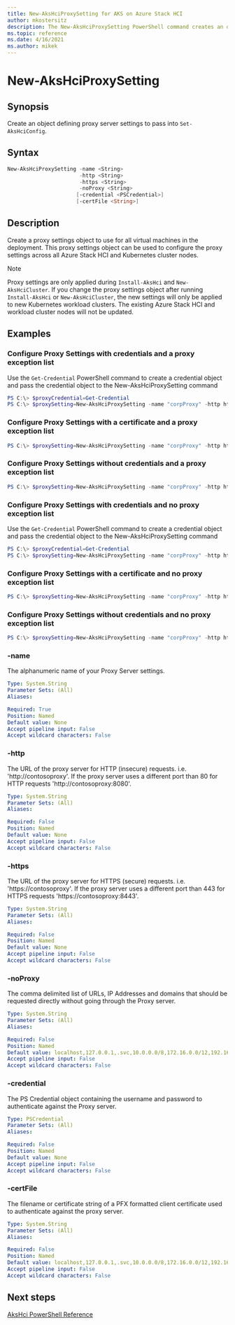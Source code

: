 ```yaml
---
title: New-AksHciProxySetting for AKS on Azure Stack HCI
author: mkostersitz
description: The New-AksHciProxySetting PowerShell command creates an object for a new proxy configuration.
ms.topic: reference
ms.date: 4/16/2021
ms.author: mikek
---
```


# New-AksHciProxySetting

## Synopsis
Create an object defining proxy server settings to pass into `Set-AksHciConfig`.

## Syntax
```powershell
New-AksHciProxySetting -name <String>
                       -http <String>
                       -https <String>
                       -noProxy <String>
                      [-credential <PSCredential>]
                      [-certFile <String>]
```

## Description
Create a proxy settings object to use for all virtual machines in the deployment. This proxy settings object can be used to configure the proxy settings across all Azure Stack HCI and Kubernetes cluster nodes.

> [!Note]
> Proxy settings are only applied during `Install-AksHci` and `New-AksHciCluster`. If you change the proxy settings object after running `Install-AksHci` or `New-AksHciCluster`, the new settings will only be applied to new Kubernetes workload clusters. The existing Azure Stack HCI and workload cluster nodes will not be updated.

## Examples

### Configure Proxy Settings with credentials and a proxy exception list

Use the `Get-Credential` PowerShell command to create a credential object and pass the credential object to the New-AksHciProxySetting command
```powershell
PS C:\> $proxyCredential=Get-Credential
PS C:\> $proxySetting=New-AksHciProxySetting -name "corpProxy" -http http://contosoproxy:8080 -https https://contosoproxy:8443 -noProxy localhost,127.0.0.1,.svc,10.96.0.0/12,10.244.0.0/16 -credential $proxyCredential
```

### Configure Proxy Settings with a certificate and a proxy exception list
```powershell
PS C:\> $proxySetting=New-AksHciProxySetting -name "corpProxy" -http http://contosoproxy:8080 -https https://contosoproxy:8443 -noProxy localhost,127.0.0.1,.svc,10.96.0.0/12,10.244.0.0/16 -certFile c:\Temp\proxycert.cer
```

### Configure Proxy Settings without credentials and a proxy exception list
```powershell
PS C:\> $proxySetting=New-AksHciProxySetting -name "corpProxy" -http http://contosoproxy:8080 -https https://contosoproxy:8443 -noProxy localhost,127.0.0.1,.svc,10.96.0.0/12,10.244.0.0/16

```

### Configure Proxy Settings with credentials and no proxy exception list

Use the `Get-Credential` PowerShell command to create a credential object and pass the credential object to the New-AksHciProxySetting command
```powershell
PS C:\> $proxyCredential=Get-Credential
PS C:\> $proxySetting=New-AksHciProxySetting -name "corpProxy" -http http://contosoproxy:8080 -https https://contosoproxy:8443 -credential $proxyCredential
```

### Configure Proxy Settings with a certificate and no proxy exception list
```powershell
PS C:\> $proxySetting=New-AksHciProxySetting -name "corpProxy" -http http://contosoproxy:8080 -https https://contosoproxy:8443 -certFile c:\Temp\proxycert.cer
```

### Configure Proxy Settings without credentials and no proxy exception list
```powershell
PS C:\> $proxySetting=New-AksHciProxySetting -name "corpProxy" -http http://contosoproxy:8080 -https https://contosoproxy:8443
```


### -name

The alphanumeric name of your Proxy Server settings.

```yaml
Type: System.String
Parameter Sets: (All)
Aliases:

Required: True
Position: Named
Default value: None
Accept pipeline input: False
Accept wildcard characters: False
```

### -http

The URL of the proxy server for HTTP (insecure) requests. i.e. 'http://contosoproxy'.
If the proxy server uses a different port than 80 for HTTP requests 'http://contosoproxy:8080'.

```yaml
Type: System.String
Parameter Sets: (All)
Aliases:

Required: False
Position: Named
Default value: None
Accept pipeline input: False
Accept wildcard characters: False
```

### -https

The URL of the proxy server for HTTPS (secure) requests. i.e. 'https://contosoproxy'.
If the proxy server uses a different port than 443 for HTTPS requests 'https://contosoproxy:8443'.

```yaml
Type: System.String
Parameter Sets: (All)
Aliases:

Required: False
Position: Named
Default value: None
Accept pipeline input: False
Accept wildcard characters: False
```

### -noProxy

The comma delimited list of URLs, IP Addresses and domains that should be requested directly without going through the Proxy server.

```yaml
Type: System.String
Parameter Sets: (All)
Aliases:

Required: False
Position: Named
Default value: localhost,127.0.0.1,.svc,10.0.0.0/8,172.16.0.0/12,192.168.0.0/16
Accept pipeline input: False
Accept wildcard characters: False
```

### -credential

The PS Credential object containing the username and password to authenticate against the Proxy server.

```yaml
Type: PSCredential
Parameter Sets: (All)
Aliases:

Required: False
Position: Named
Default value: None
Accept pipeline input: False
Accept wildcard characters: False
```

### -certFile

The filename or certificate string of a PFX formatted client certificate used to authenticate against the proxy server.

```yaml
Type: System.String
Parameter Sets: (All)
Aliases:

Required: False
Position: Named
Default value: localhost,127.0.0.1,.svc,10.0.0.0/8,172.16.0.0/12,192.168.0.0/16
Accept pipeline input: False
Accept wildcard characters: False
```
## Next steps

[AksHci PowerShell Reference](index.md)